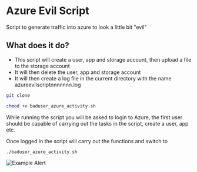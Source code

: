 # Azure Evil Script

Script to generate traffic into azure to look a little bit "evil"

## What does it do?
* This script will create a user, app and storage account, then upload a file to the storage account
* It will then delete the user, app and storage account
* It will then create a log file in the current directory with the name azureevilscriptnnnnnnn.log

```bash
git clone 

chmod +x baduser_azure_activity.sh
```

While running the script you will be asked to login to Azure, the first user should be capable of carrying out the tasks in the script, create a user, app etc.

Once logged in the script will carry out the functions and switch to 

```bash
./baduser_azure_activity.sh
```

![Example Alert](/images/Example_Alertpng)